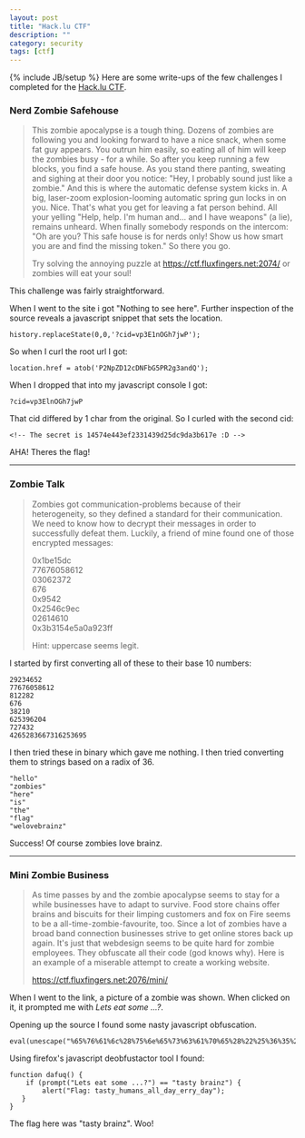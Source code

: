 ```yaml
---
layout: post
title: "Hack.lu CTF"
description: ""
category: security
tags: [ctf]
---
```

{% include JB/setup %}
Here are some write-ups of the few challenges I completed for the [Hack.lu CTF](https://ctf.fluxfingers.net). 

### Nerd Zombie Safehouse

>This zombie apocalypse is a tough thing. Dozens of zombies are following you and looking forward to have a nice snack, when some fat guy appears. You outrun him easily, so eating all of him will keep the zombies busy - for a while. So after you keep running a few blocks, you find a safe house. As you stand there panting, sweating and sighing at their door you notice: "Hey, I probably sound just like a zombie." And this is where the automatic defense system kicks in. A big, laser-zoom explosion-looming automatic spring gun locks in on you. Nice. That's what you get for leaving a fat person behind. All your yelling "Help, help. I'm human and... and I have weapons" (a lie), remains unheard. When finally somebody responds on the intercom: "Oh are you? This safe house is for nerds only! Show us how smart you are and find the missing token." So there you go. 
>
>Try solving the annoying puzzle at https://ctf.fluxfingers.net:2074/ or zombies will eat your soul!

This challenge was fairly straightforward. 

When I went to the site i got "Nothing to see here". Further inspection of the source reveals a javascript snippet that sets the location. 

    history.replaceState(0,0,'?cid=vp3E1nOGh7jwP');

So when I curl the root url I got: 

    location.href = atob('P2NpZD12cDNFbG5PR2g3andQ');

When I dropped that into my javascript console I got:

    ?cid=vp3ElnOGh7jwP 

That cid differed by 1 char from the original. So I curled with the second cid:

    <!-- The secret is 14574e443ef2331439d25dc9da3b617e :D -->

AHA! Theres the flag!

----
### Zombie Talk

>Zombies got communication-problems because of their heterogeneity, so they defined a standard for their communication. We need to know how to decrypt their messages in order to successfully defeat them. Luckily, a friend of mine found one of those encrypted messages:
>
>0x1be15dc <br /> 
>77676058612 <br /> 
>03062372 <br /> 
>676 <br /> 
>0x9542 <br /> 
>0x2546c9ec <br /> 
>02614610 <br /> 
>0x3b3154e5a0a923ff <br /> 
>
>Hint: uppercase seems legit.

I started by first converting all of these to their base 10 numbers:

    29234652
    77676058612
    812282
    676
    38210
    625396204
    727432
    4265283667316253695

I then tried these in binary which gave me nothing. I then tried converting them to strings based on a radix of 36.

    "hello"
    "zombies"
    "here"
    "is"
    "the"
    "flag"
    "welovebrainz"

Success! Of course zombies love brainz.

----
### Mini Zombie Business

>As time passes by and the zombie apocalypse seems to stay for a while businesses have to adapt to survive. Food store chains offer brains and biscuits for their limping customers and fox on Fire seems to be a all-time-zombie-favourite, too. Since a lot of zombies have a broad band connection businesses strive to get online stores back up again. It's just that webdesign seems to be quite hard for zombie employees. They obfuscate all their code (god knows why). Here is an example of a miserable attempt to create a working website.
>
>https://ctf.fluxfingers.net:2076/mini/

When I went to the link, a picture of a zombie was shown. When clicked on it, it prompted me with *Lets eat some ...?*.

Opening up the source I found some nasty javascript obfuscation.

    eval(unescape("%65%76%61%6c%28%75%6e%65%73%63%61%70%65%28%22%25%36%35%25%37%36%25%36%31%25%36%63%25%32%38%25%37%35%25%36%65%25%36%35%25%37%33%25%36%33%25%36%31%25%37%30%25%36%35%25%32%38%25%32%32%25%32%35%25%33%36%25%33%35%25%32%35...

Using firefox's javascript deobfustactor tool I found:

    function dafuq() {
        if (prompt("Lets eat some ...?") == "tasty brainz") {
            alert("Flag: tasty_humans_all_day_erry_day");
       }
    }

The flag here was "tasty brainz". Woo!



